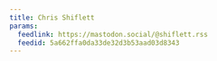 ```yaml
---
title: Chris Shiflett
params:
  feedlink: https://mastodon.social/@shiflett.rss
  feedid: 5a662ffa0da33de32d3b53aad03d8343
---
```

